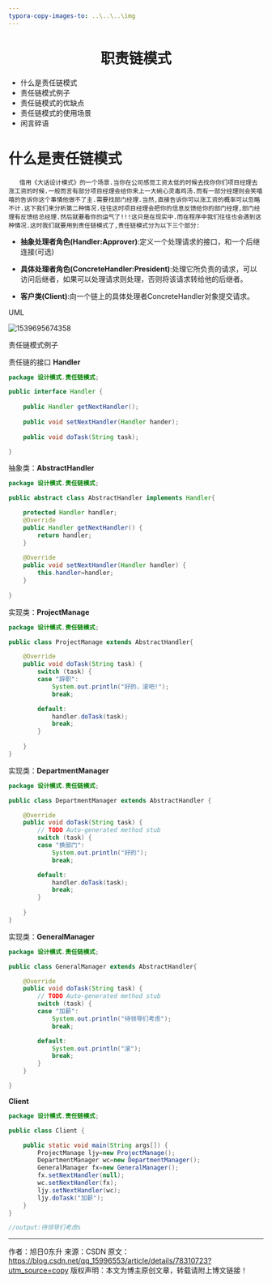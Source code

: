 ```yaml
---
typora-copy-images-to: ..\..\..\img
---
```


# <center>职责链模式</center>

- 什么是责任链模式
- 责任链模式例子
- 责任链模式的优缺点
- 责任链模式的使用场景
- 闲言碎语

# 什么是责任链模式

       借用《大话设计模式》的一个场景.当你在公司感觉工资太低的时候去找你你们项目经理去涨工资的时候.一般而言有部分项目经理会给你来上一大碗心灵毒鸡汤.而有一部分经理则会笑嘻嘻的告诉你这个事情他做不了主.需要找部门经理.当然,直接告诉你可以涨工资的概率可以忽略不计.这下我们来分析第二种情况.往往这时项目经理会把你的信息反馈给你的部门经理,部门经理有反馈给总经理.然后就要看你的运气了!!!这只是在现实中.而在程序中我们往往也会遇到这种情况.这时我们就要用到责任链模式了,责任链模式分为以下三个部分:

- **抽象处理者角色(Handler:Approver)**:定义一个处理请求的接口，和一个后继连接(可选)

- **具体处理者角色(ConcreteHandler:President)**:处理它所负责的请求，可以访问后继者，如果可以处理请求则处理，否则将该请求转给他的后继者。

- **客户类(Client)**:向一个链上的具体处理者ConcreteHandler对象提交请求。

UML

![1539695674358](F:\Typora\img\1539695674358.png)



责任链模式例子

责任链的接口 **Handler**

```java
package 设计模式.责任链模式;

public interface Handler {
	
	public Handler getNextHandler();
	
	public void setNextHandler(Handler hander);
	
	public void doTask(String task);

}

```

抽象类：**AbstractHandler**

```java
package 设计模式.责任链模式;

public abstract class AbstractHandler implements Handler{

	protected Handler handler;
	@Override
	public Handler getNextHandler() {
		return handler;
	}
	
	@Override
	public void setNextHandler(Handler handler) {
		this.handler=handler;
	}
	
}

```

实现类：**ProjectManage**

```java
package 设计模式.责任链模式;

public class ProjectManage extends AbstractHandler{

	@Override
	public void doTask(String task) {
		switch (task) {
		case "辞职":
			System.out.println("好的，滚吧!");
			break;

		default:
			handler.doTask(task);
			break;
		}
		
	}
}
```



实现类：**DepartmentManager**

```java
package 设计模式.责任链模式;

public class DepartmentManager extends AbstractHandler {

	@Override
	public void doTask(String task) {
		// TODO Auto-generated method stub
		switch (task) {
		case "换部门":
			System.out.println("好的");
			break;

		default:
			handler.doTask(task);
			break;
		}
		
	}
}
```

实现类：**GeneralManager**

```java
package 设计模式.责任链模式;

public class GeneralManager extends AbstractHandler{

	@Override
	public void doTask(String task) {
		// TODO Auto-generated method stub
		switch (task) {
		case "加薪":
			System.out.println("待领导们考虑");
			break;

		default:
			System.out.println("滚");
			break;
		}
	}

}

```

**Client**

```java
package 设计模式.责任链模式;

public class Client {

	public static void main(String args[]) {
		ProjectManage ljy=new ProjectManage();
		DepartmentManager wc=new DepartmentManager();
		GeneralManager fx=new GeneralManager();
		fx.setNextHandler(null);
		wc.setNextHandler(fx);
		ljy.setNextHandler(wc);
		ljy.doTask("加薪");
	}
}

//output:待领导们考虑s
```



---------------------
作者：旭日0东升 
来源：CSDN 
原文：https://blog.csdn.net/qq_15996553/article/details/78310723?utm_source=copy 
版权声明：本文为博主原创文章，转载请附上博文链接！
